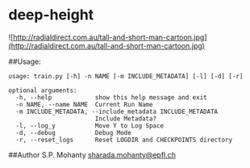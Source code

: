 # deep-height

![http://radialdirect.com.au/tall-and-short-man-cartoon.jpg](http://radialdirect.com.au/tall-and-short-man-cartoon.jpg)

##Usage:
```
usage: train.py [-h] -n NAME [-m INCLUDE_METADATA] [-l] [-d] [-r]

optional arguments:
  -h, --help            show this help message and exit
  -n NAME, --name NAME  Current Run Name
  -m INCLUDE_METADATA, --include_metadata INCLUDE_METADATA
                        Include Metadata?
  -l, --log_y           Move Y to Log Space
  -d, --debug           Debug Mode
  -r, --reset_logs      Reset LOGDIR and CHECKPOINTS directory

```

##Author
S.P. Mohanty <sharada.mohanty@epfl.ch>
